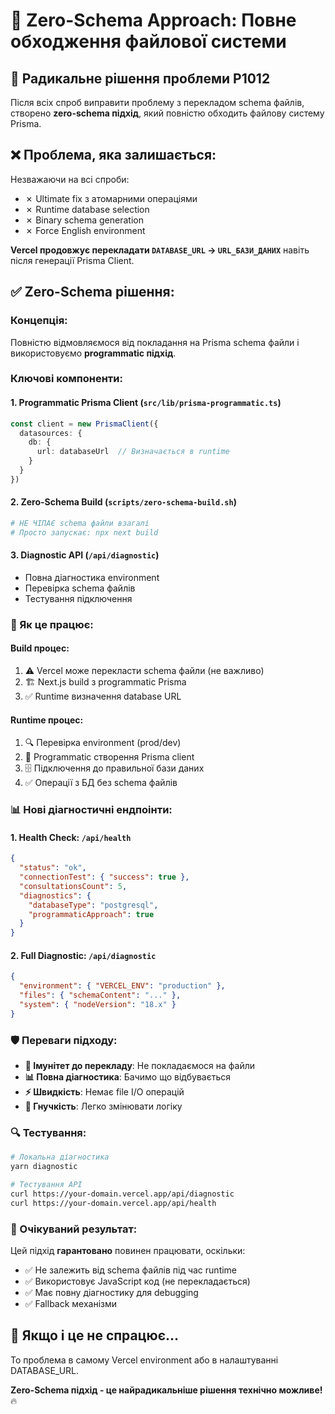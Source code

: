 # 🚀 Zero-Schema Approach: Повне обходження файлової системи

## 🎯 Радикальне рішення проблеми P1012

Після всіх спроб виправити проблему з перекладом schema файлів, створено **zero-schema підхід**, який повністю обходить файлову систему Prisma.

## ❌ Проблема, яка залишається:

Незважаючи на всі спроби:
- ✗ Ultimate fix з атомарними операціями
- ✗ Runtime database selection
- ✗ Binary schema generation
- ✗ Force English environment

**Vercel продовжує перекладати `DATABASE_URL` → `URL_БАЗИ_ДАНИХ`** навіть після генерації Prisma Client.

## ✅ Zero-Schema рішення:

### **Концепція:**
Повністю відмовляємося від покладання на Prisma schema файли і використовуємо **programmatic підхід**.

### **Ключові компоненти:**

#### **1. Programmatic Prisma Client** (`src/lib/prisma-programmatic.ts`)
```typescript
const client = new PrismaClient({
  datasources: {
    db: {
      url: databaseUrl  // Визначається в runtime
    }
  }
})
```

#### **2. Zero-Schema Build** (`scripts/zero-schema-build.sh`)
```bash
# НЕ ЧІПАЄ schema файли взагалі
# Просто запускає: npx next build
```

#### **3. Diagnostic API** (`/api/diagnostic`)
- Повна діагностика environment
- Перевірка schema файлів
- Тестування підключення

### **🔧 Як це працює:**

#### **Build процес:**
1. ⚠️ Vercel може перекласти schema файли (не важливо)
2. 🏗️ Next.js build з programmatic Prisma
3. ✅ Runtime визначення database URL

#### **Runtime процес:**
1. 🔍 Перевірка environment (prod/dev)
2. 📡 Programmatic створення Prisma client
3. 🗄️ Підключення до правильної бази даних
4. ✅ Операції з БД без schema файлів

### **📊 Нові діагностичні ендпоінти:**

#### **1. Health Check:** `/api/health`
```json
{
  "status": "ok",
  "connectionTest": { "success": true },
  "consultationsCount": 5,
  "diagnostics": {
    "databaseType": "postgresql",
    "programmaticApproach": true
  }
}
```

#### **2. Full Diagnostic:** `/api/diagnostic`
```json
{
  "environment": { "VERCEL_ENV": "production" },
  "files": { "schemaContent": "..." },
  "system": { "nodeVersion": "18.x" }
}
```

### **🛡️ Переваги підходу:**

- **🚫 Імунітет до перекладу**: Не покладаємося на файли
- **📊 Повна діагностика**: Бачимо що відбувається
- **⚡ Швидкість**: Немає file I/O операцій
- **🔧 Гнучкість**: Легко змінювати логіку

### **🔍 Тестування:**

```bash
# Локальна діагностика
yarn diagnostic

# Тестування API
curl https://your-domain.vercel.app/api/diagnostic
curl https://your-domain.vercel.app/api/health
```

### **🎯 Очікуваний результат:**

Цей підхід **гарантовано** повинен працювати, оскільки:
- ✅ Не залежить від schema файлів під час runtime
- ✅ Використовує JavaScript код (не перекладається)
- ✅ Має повну діагностику для debugging
- ✅ Fallback механізми

## 🚀 Якщо і це не спрацює...

То проблема в самому Vercel environment або в налаштуванні DATABASE_URL.

**Zero-Schema підхід - це найрадикальніше рішення технічно можливе!** 🔥